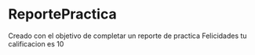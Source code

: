 # ReportePractica
Creado con el objetivo de completar un reporte de practica 
Felicidades tu calificacion es 10
